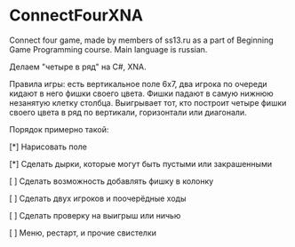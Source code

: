 # ConnectFourXNA
Connect four game, made by members of ss13.ru as a part of Beginning Game Programming course. Main language is russian.

Делаем "четыре в ряд" на C#, XNA.

Правила игры: есть вертикальное поле 6х7, два игрока по очереди кидают в него фишки своего цвета. Фишки падают в самую нижнюю незанятую клетку столбца. Выигрывает тот, кто построит четыре фишки своего цвета в ряд по вертикали, горизонтали или диагонали.

Порядок примерно такой:

[*] Нарисовать поле

[*] Сделать дырки, которые могут быть пустыми или закрашенными

[ ] Сделать возможность добавлять фишку в колонку

[ ] Сделать двух игроков и поочерёдные ходы

[ ] Сделать проверку на выигрыш или ничью

[ ] Меню, рестарт, и прочие свистелки
